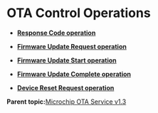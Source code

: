 # OTA Control Operations

-   **[Response Code operation](GUID-F51ECE98-1134-4AC3-81B6-8740A8476F15.md)**  

-   **[Firmware Update Request operation](GUID-0E52EE3B-19EF-4C37-A7F0-9900A2E68C1B.md)**  

-   **[Firmware Update Start operation](GUID-B1B529F4-8C0F-4B0C-BE03-5545F0EF6DCB.md)**  

-   **[Firmware Update Complete operation](GUID-ACC5119B-CA80-4F7E-9481-23DD468F7528.md)**  

-   **[Device Reset Request operation](GUID-9F77307A-D3E0-4915-BC24-BBE46AE0DF2A.md)**  


**Parent topic:**[Microchip OTA Service v1.3](GUID-ADB0AB34-DEE4-4107-8618-C3FBA1CDDDA1.md)

